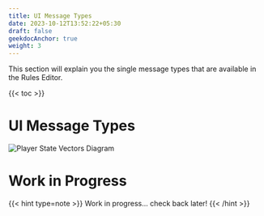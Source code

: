 ```yaml
---
title: UI Message Types
date: 2023-10-12T13:52:22+05:30
draft: false
geekdocAnchor: true
weight: 3
---
```


This section will explain you the single message types that are available in the Rules Editor.

{{< toc >}}

# UI Message Types

![Player State Vectors Diagram](../images/ui-message-types.png)

# Work in Progress

{{< hint type=note >}}
Work in progress... check back later!
{{< /hint >}}
